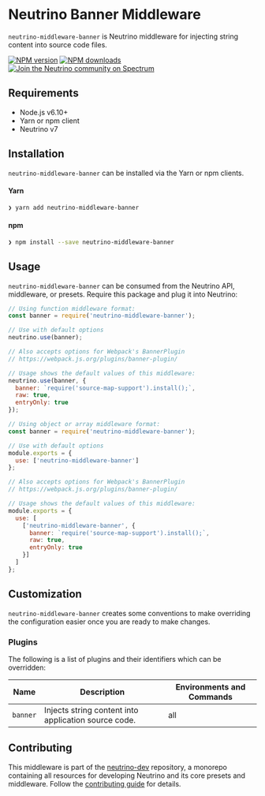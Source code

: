 # Neutrino Banner Middleware

`neutrino-middleware-banner` is Neutrino middleware for injecting string content into source code files.

[![NPM version][npm-image]][npm-url]
[![NPM downloads][npm-downloads]][npm-url]
[![Join the Neutrino community on Spectrum][spectrum-image]][spectrum-url]

## Requirements

- Node.js v6.10+
- Yarn or npm client
- Neutrino v7

## Installation

`neutrino-middleware-banner` can be installed via the Yarn or npm clients.

#### Yarn

```bash
❯ yarn add neutrino-middleware-banner
```

#### npm

```bash
❯ npm install --save neutrino-middleware-banner
```

## Usage

`neutrino-middleware-banner` can be consumed from the Neutrino API, middleware, or presets. Require this package
and plug it into Neutrino:

```js
// Using function middleware format:
const banner = require('neutrino-middleware-banner');

// Use with default options
neutrino.use(banner);

// Also accepts options for Webpack's BannerPlugin
// https://webpack.js.org/plugins/banner-plugin/

// Usage shows the default values of this middleware:
neutrino.use(banner, {
  banner: `require('source-map-support').install();`,
  raw: true,
  entryOnly: true
});
```

```js
// Using object or array middleware format:
const banner = require('neutrino-middleware-banner');

// Use with default options
module.exports = {
  use: ['neutrino-middleware-banner']
};

// Also accepts options for Webpack's BannerPlugin
// https://webpack.js.org/plugins/banner-plugin/

// Usage shows the default values of this middleware:
module.exports = {
  use: [
    ['neutrino-middleware-banner', {
      banner: `require('source-map-support').install();`,
      raw: true,
      entryOnly: true
    }]
  ]
};
```

## Customization

`neutrino-middleware-banner` creates some conventions to make overriding the configuration easier once you are ready to
make changes.

### Plugins

The following is a list of plugins and their identifiers which can be overridden:

| Name | Description | Environments and Commands |
| --- | --- | --- |
| `banner` | Injects string content into application source code. | all |

## Contributing

This middleware is part of the [neutrino-dev](https://github.com/mozilla-neutrino/neutrino-dev) repository, a monorepo
containing all resources for developing Neutrino and its core presets and middleware. Follow the
[contributing guide](https://neutrino.js.org/contributing) for details.

[npm-image]: https://img.shields.io/npm/v/neutrino-middleware-banner.svg
[npm-downloads]: https://img.shields.io/npm/dt/neutrino-middleware-banner.svg
[npm-url]: https://npmjs.org/package/neutrino-middleware-banner
[spectrum-image]: https://withspectrum.github.io/badge/badge.svg
[spectrum-url]: https://spectrum.chat/neutrino
